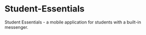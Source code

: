 # Student-Essentials
Student Essentials - a mobile application for students with a built-in messenger.
